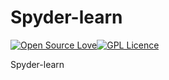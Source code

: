 # Spyder-learn

[![Open Source Love](https://cdn.jsdelivr.net/gh/MHuiG/imgbed/github/open-source.svg)](https://github.com/ellerbrock/open-source-badges/)[![GPL Licence](https://cdn.jsdelivr.net/gh/MHuiG/imgbed/github/gpl.svg)](https://opensource.org/licenses/GPL-3.0/)

Spyder-learn
